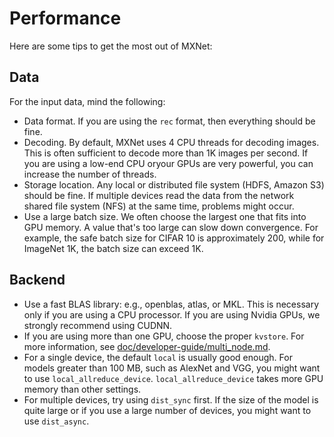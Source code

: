 # Performance

Here are some tips to get the most out of MXNet:
## Data

For the input data, mind the following:

* Data format. If you are using the `rec` format, then everything should be fine.
* Decoding. By default, MXNet uses 4 CPU threads for decoding images. This is often sufficient to decode more than 1K images per second. If  you are using a low-end CPU oryour GPUs are very powerful, you can increase the number of threads.
* Storage location. Any local or distributed file system (HDFS, Amazon S3) should be fine. If multiple devices read the data from the network shared file system (NFS) at the same time, problems might occur.
* Use a large batch size. We often choose the largest one that fits into GPU memory. A value that's too large can slow down convergence. For example, the safe batch size for CIFAR 10 is approximately 200, while for ImageNet 1K, the batch size can exceed 1K.

## Backend
* Use a fast BLAS library: e.g., openblas, atlas, or MKL. This is necessary only if you are using a CPU processor. If you are using Nvidia GPUs, we strongly
recommend using CUDNN.
* If you are using more than one GPU, choose the proper `kvstore`. For more information, see
  [doc/developer-guide/multi_node.md](../../doc/developer-guide/multi_node.md).
* For a single device, the default `local` is usually good enough. For models greater than 100 MB, such as AlexNet
  and VGG, you might want
  to use `local_allreduce_device`. `local_allreduce_device` takes more GPU memory than
  other settings.
* For multiple devices, try using `dist_sync` first. If the
  size of the model is quite large or if you use a large number of devices, you might want to use `dist_async`.
